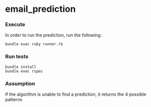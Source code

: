 email_prediction
================

### Execute

In order to run the prediction, run the following:

```
bundle exec ruby runner.rb
```

### Run tests

```
bundle install
bundle exec rspec
```

### Assumption
If the algorithm is unable to find a prediction, it returns the 4 possible patterns
